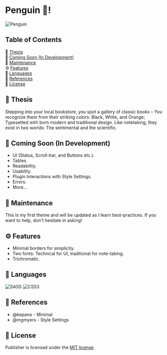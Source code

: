 # Penguin 🐧!

![Penguin](https://github.com/aidanastridge/Publisher/blob/master/src/publisher.png)

## Table of Contents
🐧 [Thesis](#Thesis) <br>
📰 [Coming Soon (In Development)](#Coming-Soon-In-Development) <br>
🔧 [Maintenance](#Maintenance) <br>
⚙️ [Features](#Features) <br>
📕 [Languages](#Languages) <br>
📗 [References](#References) <br>
📘 [License](#License)


## 🐧 Thesis
Stepping into your local bookstore, you spot a gallery of classic books – You recognize them from their striking colors: Black, White, and Orange; Typesetted with born modern and traditional design. Like notetaking, they exist in two worlds: The sentimental and the scientific.

## 📰 Coming Soon (In Development)
* UI (Status, Scroll-bar, and Buttons etc.).
* Tables.
* Readability.
* Usability. 
* Plugin Interactions with Style Settings.
* Errors.
* More...

## 🔧 Maintenance

This is my first theme and will be updated as I learn best-practices. If you want to help, don't hesitate in asking!  

## ⚙️ Features

* Minimal borders for simplicity.
* Two fonts: Technical for UI, traditional for note-taking.
* Trichromatic.

## 📕 Languages
![SASS](https://img.shields.io/badge/SASS-hotpink.svg?style=for-the-badge&logo=SASS&logoColor=white)
![CSS3](https://img.shields.io/badge/css3-%231572B6.svg?style=for-the-badge&logo=css3&logoColor=white)

## 📗 References

* @kepano - Minimal
* @mgmyers - Style Settings

## 📘 License

Publisher is licensed under the [MIT license](https://github.com/aidanastridge/Publisher/blob/master/LICENSE).

